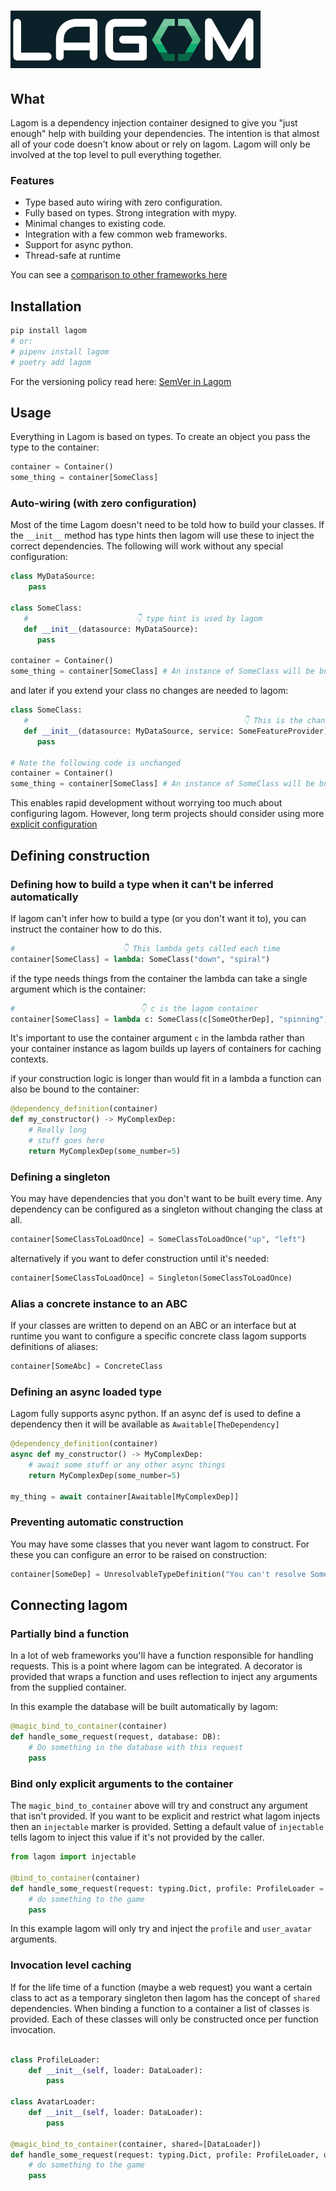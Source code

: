 # ![Lagom](./images/logo_and_text.png)

## What
Lagom is a dependency injection container designed to give you "just enough"
help with building your dependencies. The intention is that almost
all of your code doesn't know about or rely on lagom. Lagom will
only be involved at the top level to pull everything together.

### Features
 * Type based auto wiring with zero configuration.
 * Fully based on types. Strong integration with mypy.
 * Minimal changes to existing code.
 * Integration with a few common web frameworks.
 * Support for async python.
 * Thread-safe at runtime
 
You can see a [comparison to other frameworks here](./comparison.md)

## Installation
```bash
pip install lagom
# or: 
# pipenv install lagom
# poetry add lagom
```

For the versioning policy read here: [SemVer in Lagom](./development_of_lagom.md#versioning-semver)

## Usage
Everything in Lagom is based on types. To create an object
you pass the type to the container:
```python
container = Container()
some_thing = container[SomeClass]
```

### Auto-wiring (with zero configuration)
Most of the time Lagom doesn't need to be told how to build your classes. If 
the `__init__` method has type hints then lagom will use these to inject
the correct dependencies. The following will work without any special configuration:

```python
class MyDataSource:
    pass
    
class SomeClass:
   #                        👇 type hint is used by lagom
   def __init__(datasource: MyDataSource):
      pass

container = Container()
some_thing = container[SomeClass] # An instance of SomeClass will be built with an instance of MyDataSource provided
```

and later if you extend your class no changes are needed to lagom:

```python
class SomeClass:
   #                                                👇 This is the change.
   def __init__(datasource: MyDataSource, service: SomeFeatureProvider):
      pass

# Note the following code is unchanged
container = Container()
some_thing = container[SomeClass] # An instance of SomeClass will be built with an instance of MyDataSource provided
```

This enables rapid development without worrying too much about configuring lagom.
However, long term projects should consider using more [explicit configuration](explicit_definitions.md)

## Defining construction

### Defining how to build a type when it can't be inferred automatically
If lagom can't infer how to build a type (or you don't want it to), you can instruct
the container how to do this.

```python
#                        👇 This lambda gets called each time
container[SomeClass] = lambda: SomeClass("down", "spiral")
```

if the type needs things from the container the lambda can take a
single argument which is the container:
```python
#                            👇 c is the lagom container
container[SomeClass] = lambda c: SomeClass(c[SomeOtherDep], "spinning")
```

It's important to use the container argument `c` in the lambda rather
than your container instance as lagom builds up layers of containers for
caching contexts.

if your construction logic is longer than would fit in a lambda a
function can also be bound to the container:
```python
@dependency_definition(container)
def my_constructor() -> MyComplexDep:
    # Really long
    # stuff goes here
    return MyComplexDep(some_number=5)
```

### Defining a singleton
You may have dependencies that you don't want to be built every time. Any
dependency can be configured as a singleton without changing the class at 
all.

```python
container[SomeClassToLoadOnce] = SomeClassToLoadOnce("up", "left")
```
alternatively if you want to defer construction until it's needed:

```python
container[SomeClassToLoadOnce] = Singleton(SomeClassToLoadOnce)
```

### Alias a concrete instance to an ABC
If your classes are written to depend on an ABC or an interface but at runtime
you want to configure a specific concrete class lagom supports definitions of aliases:

```python
container[SomeAbc] = ConcreteClass
```


### Defining an async loaded type
Lagom fully supports async python. If an async def is used to define a dependency then it
will be available as `Awaitable[TheDependency]`

```python
@dependency_definition(container)
async def my_constructor() -> MyComplexDep:
    # await some stuff or any other async things
    return MyComplexDep(some_number=5)

my_thing = await container[Awaitable[MyComplexDep]]

```

### Preventing automatic construction
You may have some classes that you never want lagom to construct. For
these you can configure an error to be raised on construction:

```python
container[SomeDep] = UnresolvableTypeDefinition("You can't resolve SomeDep because reason")
```


## Connecting lagom

### Partially bind a function
In a lot of web frameworks you'll have a function responsible for handling requests.
This is a point where lagom can be integrated. A decorator is provided that wraps
a function and uses reflection to inject any arguments from the supplied container.

In this example the database will be built automatically by lagom:

```python
@magic_bind_to_container(container)
def handle_some_request(request, database: DB):
    # Do something in the database with this request
    pass
```

### Bind only explicit arguments to the container
The `magic_bind_to_container` above will try and construct any argument that isn't provided. If you
want to be explicit and restrict what lagom injects then an `injectable` marker is provided. Setting
a default value of `injectable` tells lagom to inject this value if it's not provided by the caller.

```python
from lagom import injectable

@bind_to_container(container)
def handle_some_request(request: typing.Dict, profile: ProfileLoader = injectable, user_avatar: AvatarLoader = injectable):
    # do something to the game
    pass
```
In this example lagom will only try and inject the `profile` and `user_avatar` arguments.


### Invocation level caching
If for the life time of a function (maybe a web request) you want a certain class to act as a temporary singleton then
lagom has the concept of `shared` dependencies. When binding a function to a container a list of classes is provided. 
Each of these classes will only be constructed once per function invocation.

```python

class ProfileLoader:
    def __init__(self, loader: DataLoader):
        pass

class AvatarLoader:
    def __init__(self, loader: DataLoader):
        pass

@magic_bind_to_container(container, shared=[DataLoader])
def handle_some_request(request: typing.Dict, profile: ProfileLoader, user_avatar: AvatarLoader):
    # do something to the game
    pass
```
